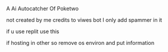 A Ai Autocatcher Of Poketwo

not created by me credits to viwes bot
I only add spammer in it

if u use replit use this

if hosting in other so remove os environ and put information
